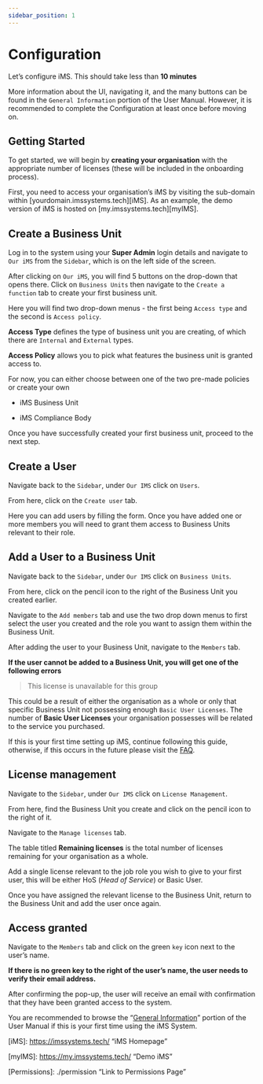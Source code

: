 ```yaml
---
sidebar_position: 1
---
```


# Configuration

Let’s configure iMS. This should take less than **10 minutes**

More information about the UI, navigating it, and the many buttons can be found in the `General Information` portion of the User Manual. However, it is recommended to complete the Configuration at least once before moving on.

## Getting Started

To get started, we will begin by **creating your organisation** with the appropriate number of licenses (these will be included in the onboarding process).

First, you need to access your organisation’s iMS by visiting the sub-domain within [yourdomain.imssystems.tech][iMS]. As an example, the demo version of iMS is hosted on [my.imssystems.tech][myIMS].

## Create a Business Unit

Log in to the system using your **Super Admin** login details and navigate to `Our iMS` from the `Sidebar`, which is on the left side of the screen.

After clicking on `Our iMS`, you will find 5 buttons on the drop-down that opens there. Click on `Business Units` then navigate to the `Create a function` tab to create your first business unit. 

Here you will find two drop-down menus - the first being `Access type` and the second is `Access policy`. 

**Access Type** defines the type of business unit you are creating, of which there are `Internal` and `External` types. 

**Access Policy** allows you to pick what features the business unit is granted access to.

For now, you can either choose between one of the two pre-made policies or create your own

- iMS Business Unit

- iMS Compliance Body

Once you have successfully created your first business unit, proceed to the next step.

## Create a User

Navigate back to the `Sidebar`, under `Our IMS` click on `Users`. 

From here, click on the `Create user` tab.

Here you can add users by filling the form. Once you have added one or more members you will need to grant them access to Business Units relevant to their role.

## Add a User to a Business Unit

Navigate back to the `Sidebar`, under `Our IMS` click on `Business Units`.

From here, click on the pencil icon to the right of the Business Unit you created earlier.

Navigate to the `Add members` tab and use the two drop down menus to first select the user you created and the role you want to assign them within the Business Unit.

After adding the user to your Business Unit, navigate to the `Members` tab.

**If the user cannot be added to a Business Unit, you will get one of the following errors**

> This license is unavailable for this group

This could be a result of either the organisation as a whole or only that specific Business Unit not possessing enough `Basic User Licenses`. The number of **Basic User Licenses** your organisation possesses will be related to the service you purchased.

If this is your first time setting up iMS, continue following this guide, otherwise, if this occurs in the future please visit the [FAQ][].

## License management

Navigate to the `Sidebar`, under `Our IMS` click on `License Management`. 

From here, find the Business Unit you create and click on the pencil icon to the right of it.

Navigate to the `Manage licenses` tab.

The table titled **Remaining licenses** is the total number of licenses remaining for your organisation as a whole.

Add a single license relevant to the job role you wish to give to your first user, this will be either HoS (*Head of Service*) or Basic User.

Once you have assigned the relevant license to the Business Unit, return to the Business Unit and add the user once again.

## Access granted

Navigate to the `Members` tab and click on the green `key` icon next to the user’s name.

**If there is no green key to the right of the user’s name, the user needs to verify their email address.**

After confirming the pop-up, the user will receive an email with confirmation that they have been granted access to the system.

You are recommended to browse the “[General Information][]” portion of the User Manual if this is your first time using the iMS System.

[iMS]: https://imssystems.tech/ “iMS Homepage”

[myIMS]: https://my.imssystems.tech/ “Demo iMS”

[Permissions]: ./permission “Link to Permissions Page”

[General Information]: ./General%20Information/quick_links

[FAQ]: ./faq